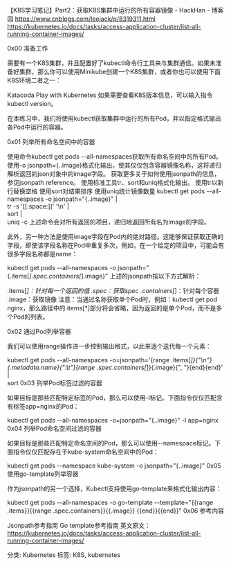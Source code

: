 
【K8S学习笔记】Part2：获取K8S集群中运行的所有容器镜像 - HackHan - 博客园 
https://www.cnblogs.com/leejack/p/8319311.html
https://kubernetes.io/docs/tasks/access-application-cluster/list-all-running-container-images/

0x00 准备工作

需要有一个K8S集群，并且配置好了kubectl命令行工具来与集群通信。如果未准备好集群，那么你可以使用Minikube创建一个K8S集群，或者你也可以使用下面K8S环境二者之一：

Katacoda
Play with Kubernetes
如果需要查看K8S版本信息，可以输入指令kubectl version。

在本练习中，我们将使用kubectl获取集群中运行的所有Pod，并以指定格式输出各Pod中运行的容器。

0x01 列举所有命名空间中的容器

使用命令kubectl get pods --all-namespaces获取所有命名空间中的所有Pod。
使用-o jsonpath={..image}格式化输出，使其仅仅包含容器镜像名称，这将递归解析返回的json对象中的image字段。
获取更多关于如何使用jsonpath的信息，参见jsonpath reference。
使用标准工具tr、sort和uniq格式化输出。
使用tr以新行替换空格
使用sort对结果排序
使用uniq统计镜像数量
kubectl get pods --all-namespaces -o jsonpath="{..image}" |\
tr -s '[[:space:]]' '\n' |\
sort |\
uniq -c
上述命令会对所有返回的项目，递归地返回所有名为image的字段。

此外，另一种方法是使用image字段在Pod内的绝对路径。这能够保证获取正确的字段，即使该字段名称在Pod中重复多次，例如，在一个给定的项目中，可能会有很多字段名称都是name：

kubectl get pods --all-namespaces -o jsonpath="{.items[*].spec.containers[*].image}"
上述的jsonpath按以下方式解析：

.items[*]：针对每一个返回的值
.spec：获取spec
.containers[*]：针对每个容器
.image：获取镜像
注意：当通过名称获取单个Pod时，例如：kubectl get pod nginx，那么路径中的.items[*]部分将会省略，因为返回的是单个Pod，而不是多个Pod的列表。

0x02 通过Pod列举容器

我们可以使用range操作进一步控制输出格式，以此来逐个迭代每一个元素：

kubectl get pods --all-namespaces -o=jsonpath='{range .items[*]}{"\n"}{.metadata.name}{":\t"}{range .spec.containers[*]}{.image}{", "}{end}{end}' |\
sort
0x03 列举Pod标签过滤的容器

如果目标是那些匹配特定标签的Pod，那么可以使用-l标记。下面指令仅仅匹配含有标签app=nginx的Pod：

kubectl get pods --all-namespaces -o=jsonpath="{..image}" -l app=nginx
0x04 列举Pod命名空间过滤的容器

如果目标是那些匹配特定命名空间的Pod，那么可以使用--namespace标记。下面指令仅仅匹配存在于kube-system命名空间中的Pod：

kubectl get pods --namespace kube-system -o jsonpath="{..image}"
0x05 使用go-template列举容器

作为jsonpath的另一个选择，Kubectl支持使用go-template来格式化输出内容：

kubectl get pods --all-namespaces -o go-template --template="{{range .items}}{{range .spec.containers}}{{.image}} {{end}}{{end}}"
0x06 参考内容

Jsonpath参考指南
Go template参考指南
英文原文：https://kubernetes.io/docs/tasks/access-application-cluster/list-all-running-container-images/

分类: Kubernetes
标签: K8S, kubernetes